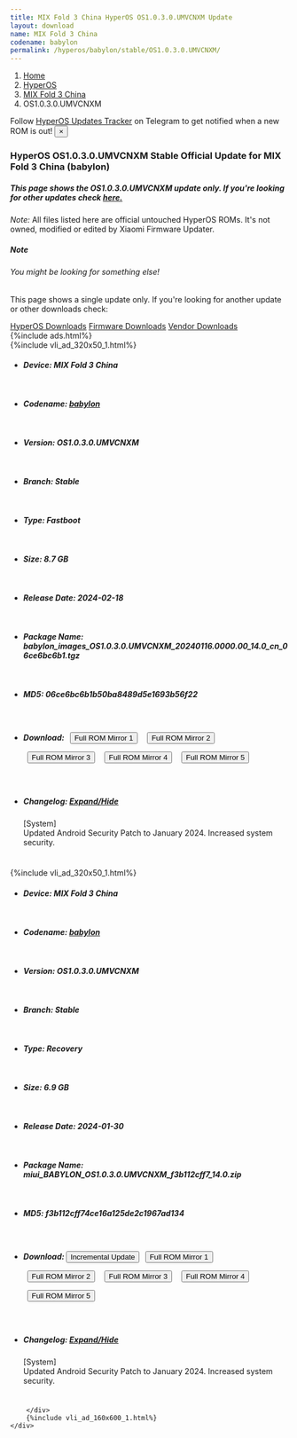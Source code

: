 ```yaml
---
title: MIX Fold 3 China HyperOS OS1.0.3.0.UMVCNXM Update
layout: download
name: MIX Fold 3 China
codename: babylon
permalink: /hyperos/babylon/stable/OS1.0.3.0.UMVCNXM/
---
```

<nav aria-label="breadcrumb">
    <ol class="breadcrumb">
        <li class="breadcrumb-item"><a href="/">Home</a></li>
        <li class="breadcrumb-item"><a href="/hyperos/">HyperOS</a></li>
        <li class="breadcrumb-item"><a href="/hyperos/babylon/">MIX Fold 3 China</a></li>
        <li class="breadcrumb-item active" aria-current="page">OS1.0.3.0.UMVCNXM</li>
    </ol>
</nav>
<div class="alert alert-primary alert-dismissible fade show" role="alert">
    Follow <a href="https://t.me/MIUIUpdatesTracker" class="alert-link">HyperOS Updates Tracker</a> on Telegram to get
    notified when a new ROM is out!
    <button type="button" class="close" data-dismiss="alert" aria-label="Close">
        <span aria-hidden="true">&times;</span>
    </button>
</div>
<div class="col-12 mx-auto">
    <h3 class="title bg-light p-2 rounded">HyperOS OS1.0.3.0.UMVCNXM Stable Official Update for MIX Fold 3 China (babylon)</h3>
    <h5>This page shows the OS1.0.3.0.UMVCNXM update only. If you're looking for other updates check
        <a href="/hyperos/babylon/">here.</a></h5>
    <p><i>Note: </i>All files listed here are official untouched HyperOS ROMs.
        It's not owned, modified or edited by Xiaomi Firmware Updater.</p>
    <div class="card">
        <div class="card-body">
            <h5 class="card-title">Note</h5>
            <h6 class="card-subtitle mb-2 text-muted">You might be looking for something else!</h6>
            <p class="card-text">This page shows a single update only.
                If you're looking for another update or other downloads check:</p>
            <a href="/hyperos/" class="card-link">HyperOS Downloads</a>
            <a href="/firmware/" class="card-link">Firmware Downloads</a>
            <a href="/vendor/" class="card-link">Vendor Downloads</a>
        </div>
    </div>
    {%include ads.html%}
    <div class="row justify-content-center">
        <div class="col-10" id="downloads">
                    <div class="card card-body">
            {%include vli_ad_320x50_1.html%}
            <ul class="list-unstyled">
                <li style="padding-bottom: 10px;">
                    <h5><b>Device: </b>MIX Fold 3 China</h5>
                </li>
                <li style="padding-bottom: 10px;">
                    <h5><b>Codename: </b> <a href="/hyperos/babylon/" target="_blank">babylon</a> </h5>
                </li>
                <li style="padding-bottom: 10px;">
                    <h5><b>Version: </b>OS1.0.3.0.UMVCNXM</h5>
                </li>
                <li style="padding-bottom: 10px;">
                    <h5><b>Branch: </b>Stable</h5>
                </li>
                <li style="padding-bottom: 10px;">
                    <h5><b>Type: </b>Fastboot</h5>
                </li>
                <li style="padding-bottom: 10px;">
                    <h5><b>Size: </b>8.7 GB</h5>
                </li>
                <li style="padding-bottom: 10px;">
                    <h5><b>Release Date: </b>2024-02-18</h5>
                </li>
                <li style="padding-bottom: 10px;">
                    <h5><b>Package Name: </b><span id="filename" class="text-dark">babylon_images_OS1.0.3.0.UMVCNXM_20240116.0000.00_14.0_cn_06ce6bc6b1.tgz</span></h5>
                </li>
                <li style="padding-bottom: 10px;">
                    <h5><b>MD5: </b><span id="md5" class="text-muted">06ce6bc6b1b50ba8489d5e1693b56f22</span></h5>
                </li>
                <li style="padding-bottom: 10px;">
                    <h5><b>Download: </b> <button type="button" id="download" class="btn btn-primary" style="margin: 7px;" onclick="window.open('https://cdn-ota.azureedge.net/OS1.0.3.0.UMVCNXM/babylon_images_OS1.0.3.0.UMVCNXM_20240116.0000.00_14.0_cn_06ce6bc6b1.tgz', '_blank');"><i class="fa fa-download"></i> Full ROM Mirror 1</button> <button type="button" id="download" class="btn btn-primary" style="margin: 7px;" onclick="window.open('https://cdnorg.d.miui.com/OS1.0.3.0.UMVCNXM/babylon_images_OS1.0.3.0.UMVCNXM_20240116.0000.00_14.0_cn_06ce6bc6b1.tgz', '_blank');"><i class="fa fa-download"></i> Full ROM Mirror 2</button> <button type="button" id="download" class="btn btn-primary" style="margin: 7px;" onclick="window.open('https://bn.d.miui.com/OS1.0.3.0.UMVCNXM/babylon_images_OS1.0.3.0.UMVCNXM_20240116.0000.00_14.0_cn_06ce6bc6b1.tgz', '_blank');"><i class="fa fa-download"></i> Full ROM Mirror 3</button> <button type="button" id="download" class="btn btn-primary" style="margin: 7px;" onclick="window.open('https://bigota.d.miui.com/OS1.0.3.0.UMVCNXM/babylon_images_OS1.0.3.0.UMVCNXM_20240116.0000.00_14.0_cn_06ce6bc6b1.tgz', '_blank');"><i class="fa fa-download"></i> Full ROM Mirror 4</button> <button type="button" id="download" class="btn btn-primary" style="margin: 7px;" onclick="window.open('https://hugeota.d.miui.com/OS1.0.3.0.UMVCNXM/babylon_images_OS1.0.3.0.UMVCNXM_20240116.0000.00_14.0_cn_06ce6bc6b1.tgz', '_blank');"><i class="fa fa-download"></i> Full ROM Mirror 5</button></h5>
                </li>
                <li style="padding-bottom: 10px;">
                    <h5><b>Changelog: </b><a href="#babylon_1_changelog" data-toggle="collapse" role="button"
                            aria-expanded="false" aria-controls="babylon_1_changelog"> <i class="fa fa-arrow-down"
                                aria-hidden="true"></i> Expand/Hide</a></h5>
                    <div class="collapse" id="babylon_1_changelog">
                        <p id="changelog_text">[System]<br>Updated Android Security Patch to January 2024. Increased system security.</p>
                    </div>
                </li>
            </ul>
        </div>
        <div class="card card-body">
            {%include vli_ad_320x50_1.html%}
            <ul class="list-unstyled">
                <li style="padding-bottom: 10px;">
                    <h5><b>Device: </b>MIX Fold 3 China</h5>
                </li>
                <li style="padding-bottom: 10px;">
                    <h5><b>Codename: </b> <a href="/hyperos/babylon/" target="_blank">babylon</a> </h5>
                </li>
                <li style="padding-bottom: 10px;">
                    <h5><b>Version: </b>OS1.0.3.0.UMVCNXM</h5>
                </li>
                <li style="padding-bottom: 10px;">
                    <h5><b>Branch: </b>Stable</h5>
                </li>
                <li style="padding-bottom: 10px;">
                    <h5><b>Type: </b>Recovery</h5>
                </li>
                <li style="padding-bottom: 10px;">
                    <h5><b>Size: </b>6.9 GB</h5>
                </li>
                <li style="padding-bottom: 10px;">
                    <h5><b>Release Date: </b>2024-01-30</h5>
                </li>
                <li style="padding-bottom: 10px;">
                    <h5><b>Package Name: </b><span id="filename" class="text-dark">miui_BABYLON_OS1.0.3.0.UMVCNXM_f3b112cff7_14.0.zip</span></h5>
                </li>
                <li style="padding-bottom: 10px;">
                    <h5><b>MD5: </b><span id="md5" class="text-muted">f3b112cff74ce16a125de2c1967ad134</span></h5>
                </li>
                <li style="padding-bottom: 10px;">
                    <h5><b>Download: </b><button type="button" id="incremental_download" class="btn btn-warning" onclick="window.open('https://cdn-ota.azureedge.net/OS1.0.3.0.UMVCNXM/miui-blockota-babylon-OS1.0.2.0.UMVCNXM-OS1.0.3.0.UMVCNXM-981850ae6a-14.0.zip', '_blank');"><i class="fa fa-download"></i> Incremental Update</button> <button type="button" id="download" class="btn btn-primary" style="margin: 7px;" onclick="window.open('https://cdn-ota.azureedge.net/OS1.0.3.0.UMVCNXM/miui_BABYLON_OS1.0.3.0.UMVCNXM_f3b112cff7_14.0.zip', '_blank');"><i class="fa fa-download"></i> Full ROM Mirror 1</button> <button type="button" id="download" class="btn btn-primary" style="margin: 7px;" onclick="window.open('https://cdnorg.d.miui.com/OS1.0.3.0.UMVCNXM/miui_BABYLON_OS1.0.3.0.UMVCNXM_f3b112cff7_14.0.zip', '_blank');"><i class="fa fa-download"></i> Full ROM Mirror 2</button> <button type="button" id="download" class="btn btn-primary" style="margin: 7px;" onclick="window.open('https://bn.d.miui.com/OS1.0.3.0.UMVCNXM/miui_BABYLON_OS1.0.3.0.UMVCNXM_f3b112cff7_14.0.zip', '_blank');"><i class="fa fa-download"></i> Full ROM Mirror 3</button> <button type="button" id="download" class="btn btn-primary" style="margin: 7px;" onclick="window.open('https://bigota.d.miui.com/OS1.0.3.0.UMVCNXM/miui_BABYLON_OS1.0.3.0.UMVCNXM_f3b112cff7_14.0.zip', '_blank');"><i class="fa fa-download"></i> Full ROM Mirror 4</button> <button type="button" id="download" class="btn btn-primary" style="margin: 7px;" onclick="window.open('https://hugeota.d.miui.com/OS1.0.3.0.UMVCNXM/miui_BABYLON_OS1.0.3.0.UMVCNXM_f3b112cff7_14.0.zip', '_blank');"><i class="fa fa-download"></i> Full ROM Mirror 5</button></h5>
                </li>
                <li style="padding-bottom: 10px;">
                    <h5><b>Changelog: </b><a href="#babylon_2_changelog" data-toggle="collapse" role="button"
                            aria-expanded="false" aria-controls="babylon_2_changelog"> <i class="fa fa-arrow-down"
                                aria-hidden="true"></i> Expand/Hide</a></h5>
                    <div class="collapse" id="babylon_2_changelog">
                        <p id="changelog_text">[System]<br>Updated Android Security Patch to January 2024. Increased system security.</p>
                    </div>
                </li>
            </ul>
        </div>

        </div>
        {%include vli_ad_160x600_1.html%}
    </div>
</div>
